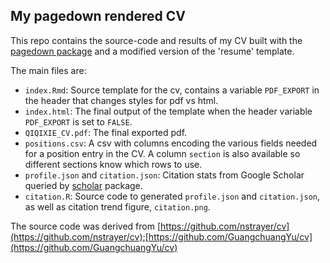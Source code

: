 ## My pagedown rendered CV

This repo contains the source-code and results of my CV built with the [pagedown package](https://pagedown.rbind.io) and a modified version of the 'resume' template.

The main files are:

- `index.Rmd`: Source template for the cv, contains a variable `PDF_EXPORT` in the header that changes styles for pdf vs html.
- `index.html`: The final output of the template when the header variable `PDF_EXPORT` is set to `FALSE`.
- `QIQIXIE_CV.pdf`: The final exported pdf.
- `positions.csv`: A csv with columns encoding the various fields needed for a position entry in the CV. A column `section` is also available so different sections know which rows to use.
- `profile.json` and `citation.json`: Citation stats from Google Scholar queried by [scholar](https://cran.r-project.org/package=scholar) package.
- `citation.R`: Source code to generated `profile.json` and `citation.json`, as well as citation trend figure, `citation.png`.

The source code was derived from [https://github.com/nstrayer/cv](https://github.com/nstrayer/cv);[https://github.com/GuangchuangYu/cv](https://github.com/GuangchuangYu/cv)
